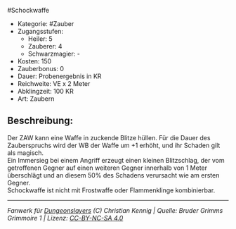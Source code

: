 #Schockwaffe  
- Kategorie: #Zauber  
- Zugangsstufen:  
  - Heiler: 5  
  - Zauberer: 4  
  - Schwarzmagier: -  
- Kosten: 150  
- Zauberbonus: 0  
- Dauer: Probenergebnis in KR  
- Reichweite: VE x 2 Meter  
- Abklingzeit: 100 KR  
- Art: Zaubern     

## Beschreibung:
Der ZAW kann eine Waffe in zuckende Blitze hüllen. Für die Dauer des Zauberspruchs wird der WB der Waffe um +1 erhöht, und ihr Schaden gilt als magisch.<br>Ein Immersieg bei einem Angriff erzeugt einen kleinen Blitzschlag, der vom getroffenen Gegner auf einen weiteren Gegner innerhalb von 1 Meter überschlägt und an diesem 50% des Schadens verursacht wie am ersten Gegner.<br>Schockwaffe ist nicht mit Frostwaffe oder Flammenklinge kombinierbar.


___
*Fanwerk für [Dungeonslayers](https://www.dungeonslayers.net/) (C) Christian Kennig | Quelle: Bruder Grimms Grimmoire 1 | Lizenz: [CC-BY-NC-SA 4.0](https://creativecommons.org/licenses/by-nc-sa/4.0/deed.de)*